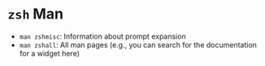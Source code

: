 # `zsh` Man

- `man zshmisc`: Information about prompt expansion
- `man zshall`: All man pages (e.g., you can search for the documentation for a widget here)
